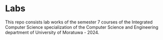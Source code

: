# Labs
This repo consists lab works of the semester 7 courses of the Integrated Computer Science specialization of the Computer Science and Engineering department of University of Moratuwa - 2024.